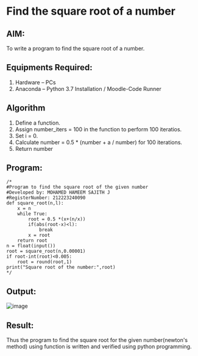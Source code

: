 # Find the square root of a number

## AIM:
To write a program to find the square root of a number.

## Equipments Required:
1. Hardware – PCs
2. Anaconda – Python 3.7 Installation / Moodle-Code Runner

## Algorithm
1. Define a function.
2. Assign number_iters = 100 in the function to perform 100 iteratios.
3. Set i = 0.
4. Calculate  number = 0.5 * (number + a / number) for 100 iterations.
5. Return number

## Program:
```
/*
#Program to find the square root of the given number
#Developed by: MOHAMED HAMEEM SAJITH J   
#RegisterNumber: 212223240090
def square_root(n,l):
    x = n
    while True:
        root = 0.5 *(x+(n/x))
        if(abs(root-x)<l):
            break
        x = root
    return root
n = float(input())
root = square_root(n,0.00001)
if root-int(root)<0.005:
    root = round(root,1)
print("Square root of the number:",root)  
*/
```

## Output:

![image](https://github.com/Sajith7862/Square-root-of-a-number/assets/145972360/87aa9add-3803-4caa-a71a-76f926b0f8fe)

## Result:
Thus the program to find the square root for the given number(newton's method) using function is written and verified using python programming.
